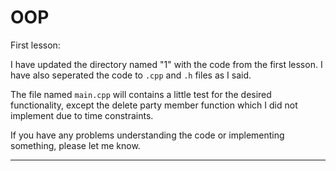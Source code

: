 # OOP

First lesson:

I have updated the directory named "1" with the code from the first lesson. I have also seperated the code to `.cpp` 
and `.h` files as I said.

The file named `main.cpp` will contains a little test for the desired functionality, except the delete party member 
function which I did not implement due to time constraints. 

If you have any problems understanding the code or implementing something, please let me know.

---
